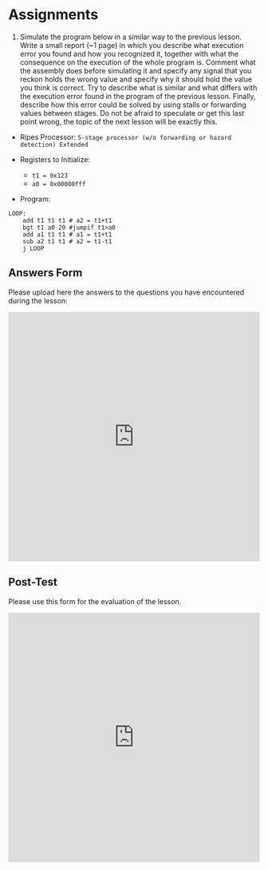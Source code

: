 # Assignments

1. Simulate the program below in a similar way to the previous lesson. Write a small report (~1 page) in which you describe what execution error you found and how you recognized it, together with what the consequence on the execution of the whole program is. Comment what the assembly does before simulating it and specify any signal that you reckon holds the wrong value and specify why it should hold the value you think is correct. Try to describe what is similar and what differs with the execution error found in the program of the previous lesson. Finally, describe how this error could be solved by using stalls or forwarding values between stages. Do not be afraid to speculate or get this last point wrong, the topic of the next lesson will be exactly this.
- Ripes Processor: ```5-stage processor (w/o forwarding or hazard detection) Extended```
- Registers to Initialize:
    - ```t1 = 0x123```
    - ```a0 = 0x00000fff```

- Program:
```assembly
LOOP:
    add t1 t1 t1 # a2 = t1+t1
    bgt t1 a0 20 #jumpif t1>a0
    add a1 t1 t1 # a1 = t1+t1
    sub a2 t1 t1 # a2 = t1-t1
    j LOOP
```




<!-- 2. A COPPIE: la prima persona sceglie uno stage qualunque e un programma tra gli esempi sotto, e "gioca" nel ruolo di tale stage, mente la seconda nel ruolo dello stage successivo. Seguendo come reference la tabella della sezione [4.3](./3.3_soluzioni.md) la prima persona calcola e comunica alla seconda i dati relativi al proprio stage (ultima colonna della tabella), la seconda deve dedurre che istruzione sta nello stage precedente e calcolare di conseguenza i dati relativi al proprio stage nel prossimo ciclo. Ci si corregge con il simulatore, idealmente operato dalla prima persona. Dopo qualche istruzione ci si inverte. Questo esercizio è utile in quanto simile a uno degli esercizi d'esame.
- ESEMPIO:
    - PERSONA 1 sceglie il primo programma tra quelli sotto e lo stage MEM. I dati che passa al collega sono:
        - PC+4 -> 0xc
        - ALUres-> 0x20
        - Data Out -> 0x0
        - RF Write Index -> 0x0
        - RF Write Enable -> 0x0
        - Write Data Select -> 0x1
    - PERSONA 2 riconosce che la prima istruzione nello stage MEM è lo store e calcola i propri dati al prossimo ciclo.
        - RF Write Index -> 0x0
        - RF Write Data -> 0x20
        - RF Write Enable -> 0x0


## Esempi di programmi dall'internet

```assembly
addi x2, x0, 1

loop:
  sub x1, x1, x2
  sw  x1, 4(x0)
  blt x0, x1, loop
```

```assembly
 addi x5,x0,0x11        # set x5 to 0x11
  sw x5, 0x100(x0)       # store at address 0x100
  lw x6, 0x100(x0)       # get from mem
  addi x6,x6,1          
  sw x6, 0x104(x0)       # store to mem 0x104
```

```assembly
   addi x3,x0,0    # i = 0
   addi x4,x0,10   # const 10
loop:
   bge  x3,x4, exit
   addi x3,x3,1
   j loop
exit:
```

```assembly
  addi x3,x0,0       #  s = 0
  addi x4,x0,0       #  i = 0
  addi x5,x0,5       #  const 5
  addi x6,x0,0x100   #  base address of ax[]
  addi x8,x0,0       #  offset = 0
loop:
  bge x4, x5, exit
  add x7, x6, x8    # compute effective address
  lw  x9, 0(x7)     # get ax[i]
  add x3, x3, x9    # s = s + ax[i]
  addi x8, x8, 4    # next element
  addi x4, x4, 1    # increment index
  j loop
exit:
``` -->

## Answers Form

Please upload here the answers to the questions you have encountered during the lesson:

<iframe width="100%" height="500px" src="https://forms.office.com/Pages/ResponsePage.aspx?id=K3EXCvNtXUKAjjCd8ope62KdyETcpsdCkuMPv8Z87j1UOFFGWUJGVjg5VkJEMjdaNldENlVIMU05VC4u&embed=true" frameborder="0" marginwidth="0" marginheight="0" style="border: none; max-width:100%; max-height:100vh" allowfullscreen webkitallowfullscreen mozallowfullscreen msallowfullscreen> </iframe>

## Post-Test

Please use this form for the evaluation of the lesson.

<iframe width="100%" height="500px" src="https://forms.office.com/r/eWebw6D5uT?embed=true" frameborder="0" marginwidth="0" marginheight="0" style="border: none; max-width:100%; max-height:100vh" allowfullscreen webkitallowfullscreen mozallowfullscreen msallowfullscreen> </iframe>